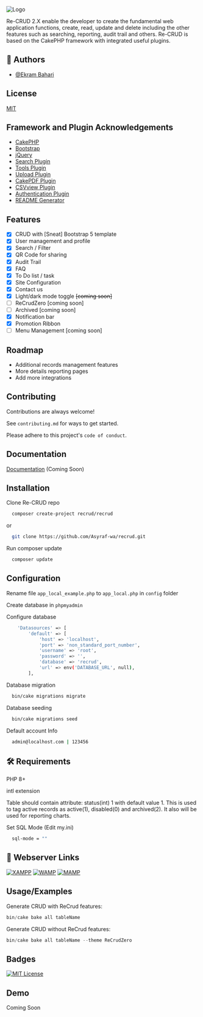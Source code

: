 ![Logo](https://github.com/Asyraf-wa/recrud/blob/2.x/webroot/img/ss/reCRUD_Logo.jpg)

Re-CRUD 2.X enable the developer to create the fundamental web application functions, create, read, update and delete including the other features such as searching, reporting, audit trail and others. Re-CRUD is based on the CakePHP framework with integrated useful plugins.

## 🚀 Authors

-   [@Ekram Bahari](https://github.com/markE1212)

## License

[MIT](https://choosealicense.com/licenses/mit/)

## Framework and Plugin Acknowledgements

-   [CakePHP](https://cakephp.org)
-   [Bootstrap](https://getbootstrap.com)
-   [jQuery](https://ajax.googleapis.com/ajax/libs/jquery/3.6.0/jquery.min.js)
-   [Search Plugin](https://github.com/FriendsOfCake/search)
-   [Tools Plugin](https://github.com/dereuromark/cakephp-tools)
-   [Upload Plugin](https://github.com/FriendsOfCake/cakephp-upload)
-   [CakePDF Plugin](https://github.com/FriendsOfCake/CakePdf)
-   [CSVview Plugin](https://github.com/FriendsOfCake/cakephp-csvview)
-   [Authentication Plugin](https://github.com/cakephp/authentication)
-   [README Generator](https://readme.so/editor)

## Features

-   [x] CRUD with [Sneat] Bootstrap 5 template
-   [x] User management and profile
-   [x] Search / Filter
-   [x] QR Code for sharing
-   [x] Audit Trail
-   [x] FAQ
-   [x] To Do list / task
-   [x] Site Configuration
-   [x] Contact us
-   [x] Light/dark mode toggle ~~[coming soon]~~
-   [ ] ReCrudZero [coming soon]
-   [ ] Archived [coming soon]
-   [x] Notification bar
-   [x] Promotion Ribbon
-   [ ] Menu Management [coming soon]

## Roadmap

-   Additional records management features
-   More details reporting pages
-   Add more integrations

## Contributing

Contributions are always welcome!

See `contributing.md` for ways to get started.

Please adhere to this project's `code of conduct`.

## Documentation

[Documentation](https://codethepixel.com) (Coming Soon)

## Installation

Clone Re-CRUD repo

```bash
  composer create-project recrud/recrud
```

or

```bash
  git clone https://github.com/Asyraf-wa/recrud.git
```

Run composer update

```bash
  composer update
```

## Configuration

Rename file `app_local_example.php` to `app_local.php` in `config` folder

Create database in `phpmyadmin`

Configure database

```bash
    'Datasources' => [
        'default' => [
            'host' => 'localhost',
            'port' => 'non_standard_port_number',
            'username' => 'root',
            'password' => '',
            'database' => 'recrud',
            'url' => env('DATABASE_URL', null),
        ],
```

Database migration

```bash
  bin/cake migrations migrate
```

Database seeding

```bash
  bin/cake migrations seed
```

Default account Info

```bash
  admin@localhost.com | 123456
```

## 🛠 Requirements

PHP 8+

intl extension

Table should contain attribute: status(int) 1 with default value 1. This is used to tag active records as active(1), disabled(0) and archived(2). It also will be used for reporting charts.

Set SQL Mode (Edit my.ini)

```bash
  sql-mode = ""
```

## 🔗 Webserver Links

[![XAMPP](https://img.shields.io/badge/XAMPP-000?style=for-the-badge&logoColor=white)](https://www.apachefriends.org/download.html)
[![WAMP](https://img.shields.io/badge/WAMP-0A66C2?style=for-the-badge&logoColor=white)](https://www.wampserver.com/en/)
[![MAMP](https://img.shields.io/badge/MAMP-1DA1F2?style=for-the-badge&logoColor=white)](https://www.mamp.info/en/windows/)

## Usage/Examples

Generate CRUD with ReCrud features:

```php
bin/cake bake all tableName
```

Generate CRUD without ReCrud features:

```php
bin/cake bake all tableName --theme ReCrudZero
```

## Badges

[![MIT License](https://img.shields.io/badge/License-MIT-green.svg)](https://choosealicense.com/licenses/mit/)

## Demo

Coming Soon
